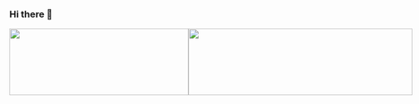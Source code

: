 ### Hi there 👋

<div style="display: flex; align-items: center;">
  <a href="https://github.com/sooh329/github-readme-stats">
    <img src="https://github-readme-stats.vercel.app/api/top-langs/?username=sooh329&layout=compact" width="320" height="120" />
  </a>
  
  <a href="https://www.gitanimals.org/en_US?utm_medium=image&utm_source=sooh329&utm_content=line">
    <img
      src="https://render.gitanimals.org/lines/sooh329?pet-id=652355306401286737"
      width="400"
      height="120"
    />
  </a>
</div>
